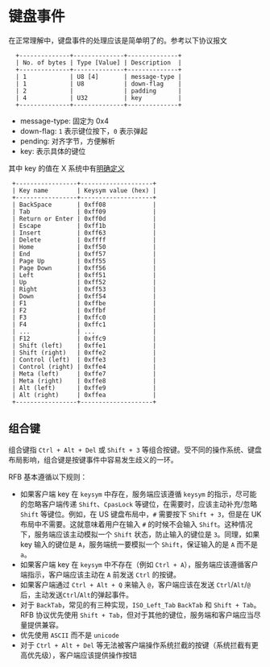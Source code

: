# 键盘事件

在正常理解中，键盘事件的处理应该是简单明了的。参考以下协议报文

```
  +--------------+--------------+--------------+
  | No. of bytes | Type [Value] | Description  |
  +--------------+--------------+--------------+
  | 1            | U8 [4]       | message-type |
  | 1            | U8           | down-flag    |
  | 2            |              | padding      |
  | 4            | U32          | key          |
  +--------------+--------------+--------------+
```

- message-type: 固定为 0x4
- down-flag: `1` 表示键位按下，`0` 表示弹起
- pending: 对齐字节，方便解析
- key: 表示具体的键位

其中 key 的值在 X 系统中有[明确定义](https://www.x.org/releases/X11R7.6/doc/xproto/x11protocol.html#keysym_encoding)

```
 +-----------------+--------------------+
 | Key name        | Keysym value (hex) |
 +-----------------+--------------------+
 | BackSpace       | 0xff08             |
 | Tab             | 0xff09             |
 | Return or Enter | 0xff0d             |
 | Escape          | 0xff1b             |
 | Insert          | 0xff63             |
 | Delete          | 0xffff             |
 | Home            | 0xff50             |
 | End             | 0xff57             |
 | Page Up         | 0xff55             |
 | Page Down       | 0xff56             |
 | Left            | 0xff51             |
 | Up              | 0xff52             |
 | Right           | 0xff53             |
 | Down            | 0xff54             |
 | F1              | 0xffbe             |
 | F2              | 0xffbf             |
 | F3              | 0xffc0             |
 | F4              | 0xffc1             |
 | ...             | ...                |
 | F12             | 0xffc9             |
 | Shift (left)    | 0xffe1             |
 | Shift (right)   | 0xffe2             |
 | Control (left)  | 0xffe3             |
 | Control (right) | 0xffe4             |
 | Meta (left)     | 0xffe7             |
 | Meta (right)    | 0xffe8             |
 | Alt (left)      | 0xffe9             |
 | Alt (right)     | 0xffea             |
 +-----------------+--------------------+
```

## 组合键

组合键指 `Ctrl + Alt + Del` 或 `Shift + 3` 等组合按键。受不同的操作系统、键盘布局影响，组合键是按键事件中容易发生歧义的一环。

RFB 基本遵循以下规则：

- 如果客户端 key 在 `keysym` 中存在，服务端应该遵循 `keysym` 的指示，尽可能的忽略客户端传递 `Shift`、`CpasLock` 等键位，在需要时，应该主动补充/忽略 `Shift` 等键位。例如，在 US 键盘布局中，`#` 需要按下 `Shift + 3`，但是在 UK 布局中不需要。这就意味着用户在输入 `#` 的时候不会输入 `Shift`。这种情况下，服务端应该主动模拟一个 `Shift` 状态，防止输入的键位是 `3`。同理，如果 key 输入的键位是 `A`，服务端统一要模拟一个 `Shift`，保证输入的是 `A` 而不是 `a`。
- 如果客户端 key 在 `keysym` 中不存在（例如 `Ctrl + A`），服务端应该遵循客户端指示，客户端应该主动在 `A` 前发送 `Ctrl` 的按键。
- 如果客户端通过 `Ctrl + Alt + Q` 来输入 `@`，客户端应该在发送 `Ctrl`/`Alt`/`@`后，主动发送`Ctrl`/`Alt`的弹起事件。
- 对于 `BackTab`，常见的有三种实现，`ISO_Left_Tab` `BackTab` 和 `Shift + Tab`。RFB 协议优先使用 `Shift + Tab`，但对于其他的键位，服务端和客户端应当尽量提供兼容。
- 优先使用 `ASCII` 而不是 `unicode`
- 对于 `Ctrl + Alt + Del` 等无法被客户端操作系统拦截的按键（系统拦截有更高优先级），客户端应该提供操作按钮